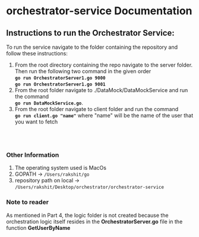 # orchestrator-service Documentation

## Instructions to run the Orchestrator Service: </br>

To run the service navigate to the folder containing the repository and follow these instructions:
1) From the root directory containing the repo navigate to the server folder. Then run the following two command in the given order </br>
        **`go run OrchestratorServer1.go 9000`** </br>
        **`go run OrchestratorServer1.go 9001`**
2) From the root folder navigate to ./DataMock/DataMockService and run the command </br>
    **`go run DataMockService.go`**.
3) From the root folder navigate to client folder and run the command </br>
    **`go run client.go "name"`**     where "name" will be the name of the user that you want to fetch
    
</br>
</br>

### Other Information
1) The operating system used is MacOs
2) GOPATH -> `/Users/rakshit/go`
3) repository path on local -> `/Users/rakshit/Desktop/orchestrator/orchestrator-service`


### Note to reader
As mentioned in Part 4, the logic folder is not created because the orchestration logic itself resides in the **OrchestratorServer.go** file in the function **GetUserByName**
